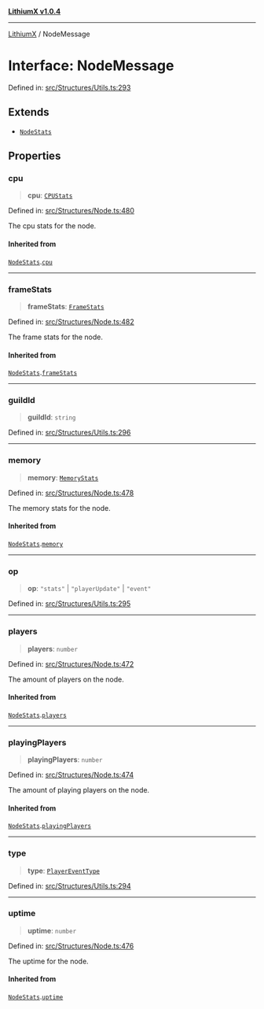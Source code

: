[**LithiumX v1.0.4**](../README.md)

***

[LithiumX](../globals.md) / NodeMessage

# Interface: NodeMessage

Defined in: [src/Structures/Utils.ts:293](https://github.com/anantix-network/LithiumX/blob/1ee801f60507a40b0e1da1b728c5a61e34ba8699/src/Structures/Utils.ts#L293)

## Extends

- [`NodeStats`](NodeStats.md)

## Properties

### cpu

> **cpu**: [`CPUStats`](CPUStats.md)

Defined in: [src/Structures/Node.ts:480](https://github.com/anantix-network/LithiumX/blob/1ee801f60507a40b0e1da1b728c5a61e34ba8699/src/Structures/Node.ts#L480)

The cpu stats for the node.

#### Inherited from

[`NodeStats`](NodeStats.md).[`cpu`](NodeStats.md#cpu)

***

### frameStats

> **frameStats**: [`FrameStats`](FrameStats.md)

Defined in: [src/Structures/Node.ts:482](https://github.com/anantix-network/LithiumX/blob/1ee801f60507a40b0e1da1b728c5a61e34ba8699/src/Structures/Node.ts#L482)

The frame stats for the node.

#### Inherited from

[`NodeStats`](NodeStats.md).[`frameStats`](NodeStats.md#framestats)

***

### guildId

> **guildId**: `string`

Defined in: [src/Structures/Utils.ts:296](https://github.com/anantix-network/LithiumX/blob/1ee801f60507a40b0e1da1b728c5a61e34ba8699/src/Structures/Utils.ts#L296)

***

### memory

> **memory**: [`MemoryStats`](MemoryStats.md)

Defined in: [src/Structures/Node.ts:478](https://github.com/anantix-network/LithiumX/blob/1ee801f60507a40b0e1da1b728c5a61e34ba8699/src/Structures/Node.ts#L478)

The memory stats for the node.

#### Inherited from

[`NodeStats`](NodeStats.md).[`memory`](NodeStats.md#memory)

***

### op

> **op**: `"stats"` \| `"playerUpdate"` \| `"event"`

Defined in: [src/Structures/Utils.ts:295](https://github.com/anantix-network/LithiumX/blob/1ee801f60507a40b0e1da1b728c5a61e34ba8699/src/Structures/Utils.ts#L295)

***

### players

> **players**: `number`

Defined in: [src/Structures/Node.ts:472](https://github.com/anantix-network/LithiumX/blob/1ee801f60507a40b0e1da1b728c5a61e34ba8699/src/Structures/Node.ts#L472)

The amount of players on the node.

#### Inherited from

[`NodeStats`](NodeStats.md).[`players`](NodeStats.md#players)

***

### playingPlayers

> **playingPlayers**: `number`

Defined in: [src/Structures/Node.ts:474](https://github.com/anantix-network/LithiumX/blob/1ee801f60507a40b0e1da1b728c5a61e34ba8699/src/Structures/Node.ts#L474)

The amount of playing players on the node.

#### Inherited from

[`NodeStats`](NodeStats.md).[`playingPlayers`](NodeStats.md#playingplayers)

***

### type

> **type**: [`PlayerEventType`](../type-aliases/PlayerEventType.md)

Defined in: [src/Structures/Utils.ts:294](https://github.com/anantix-network/LithiumX/blob/1ee801f60507a40b0e1da1b728c5a61e34ba8699/src/Structures/Utils.ts#L294)

***

### uptime

> **uptime**: `number`

Defined in: [src/Structures/Node.ts:476](https://github.com/anantix-network/LithiumX/blob/1ee801f60507a40b0e1da1b728c5a61e34ba8699/src/Structures/Node.ts#L476)

The uptime for the node.

#### Inherited from

[`NodeStats`](NodeStats.md).[`uptime`](NodeStats.md#uptime)
